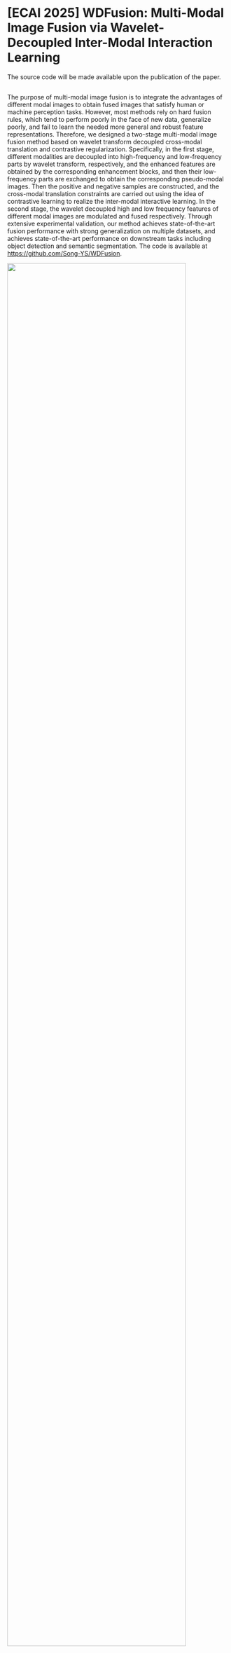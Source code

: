 # [ECAI 2025] WDFusion: Multi-Modal Image Fusion via Wavelet-Decoupled Inter-Modal Interaction Learning
The source code will be made available upon the publication of the paper.
## 
The purpose of multi-modal image fusion is to integrate the advantages of different modal images to obtain fused images that satisfy human or machine perception tasks. However, most methods rely on hard fusion rules, which tend to perform poorly in the face of new data, generalize poorly, and fail to learn the needed more general and robust feature representations. Therefore, we designed a two-stage multi-modal image fusion method based on wavelet transform decoupled cross-modal translation and contrastive regularization. Specifically, in the first stage, different modalities are decoupled into high-frequency and low-frequency parts by wavelet transform, respectively, and the enhanced features are obtained by the corresponding enhancement blocks, and then their low-frequency parts are exchanged to obtain the corresponding pseudo-modal images. Then the positive and negative samples are constructed, and the cross-modal translation constraints are carried out using the idea of contrastive learning to realize the inter-modal interactive learning. In the second stage, the wavelet decoupled high and low frequency features of different modal images are modulated and fused respectively. Through extensive experimental validation, our method achieves state-of-the-art fusion performance with strong generalization on multiple datasets, and achieves state-of-the-art performance on downstream tasks including object detection and semantic segmentation. The code is available at https://github.com/Song-YS/WDFusion.

<img src="image//I.png" width="90%" align=center />

<img src="image//IVF1.png" width="90%" align=center />

<img src="image//IVF1.png" width="90%" align=center />

